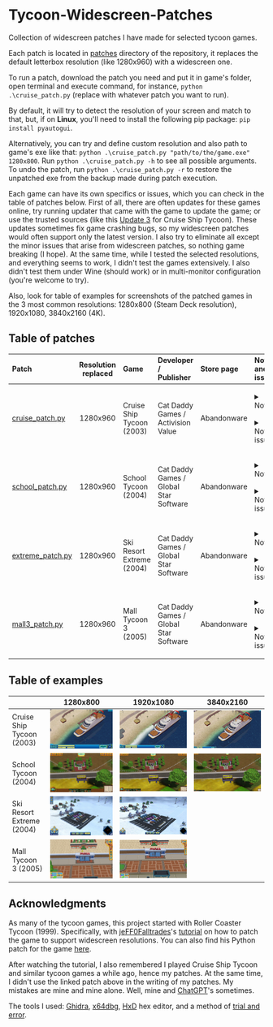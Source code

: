 # Tycoon-Widescreen-Patches

Collection of widescreen patches I have made for selected tycoon games. 

Each patch is located in [patches](patches/) directory of the repository, it replaces the default letterbox resolution (like 1280x960) with a widescreen one.

To run a patch, download the patch you need and put it in game's folder, open terminal and execute command, for instance, `python .\cruise_patch.py` (replace with whatever patch you want to run). 

By default, it will try to detect the resolution of your screen and match to that, but, if on **Linux**, you'll need to install the following pip package: `pip install pyautogui`.

Alternatively, you can try and define custom resolution and also path to game's exe like that: `python .\cruise_patch.py "path/to/the/game.exe" 1280x800`. Run `python .\cruise_patch.py -h` to see all possible arguments. To undo the patch, run `python .\cruise_patch.py -r` to restore the unpatched exe from the backup made during patch execution. 

Each game can have its own specifics or issues, which you can check in the table of patches below. First of all, there are often updates for these games online, try running updater that came with the game to update the game; or use the trusted sources (like this [Update 3](https://www.gamepressure.com/download.asp?ID=4128) for Cruise Ship Tycoon). These updates sometimes fix game crashing bugs, so my widescreen patches would often support only the latest version. I also try to eliminate all except the minor issues that arise from widescreen patches, so nothing game breaking (I hope). At the same time, while I tested the selected resolutions, and everything seems to work, I didn't test the games extensively. I also didn't test them under Wine (should work) or in multi-monitor configuration (you're welcome to try).

Also, look for table of examples for screenshots of the patched games in the 3 most common resolutions: 1280x800 (Steam Deck resolution), 1920x1080, 3840x2160 (4K).

## Table of patches

| Patch                                        | Resolution replaced | Game                      | Developer / <br/>Publisher                  | Store page  | Notes and issues                                                                                                                                                                                                                                                                                                                                                                                                                                                                                                                                                                                                                                                                                                                                                                                                                                                                                                                                                                                                                                                                                                                                                                                                                                                                                                                                   |
|:---------------------------------------------|:-------------------:|:--------------------------|:--------------------------------------------|:------------|:---------------------------------------------------------------------------------------------------------------------------------------------------------------------------------------------------------------------------------------------------------------------------------------------------------------------------------------------------------------------------------------------------------------------------------------------------------------------------------------------------------------------------------------------------------------------------------------------------------------------------------------------------------------------------------------------------------------------------------------------------------------------------------------------------------------------------------------------------------------------------------------------------------------------------------------------------------------------------------------------------------------------------------------------------------------------------------------------------------------------------------------------------------------------------------------------------------------------------------------------------------------------------------------------------------------------------------------------------|
| [cruise_patch.py](patches/cruise_patch.py)   |      1280x960       | Cruise Ship Tycoon (2003) | Cat Daddy Games / <br/>Activision Value     | Abandonware | <p style='text-align: justify;'><details><summary>Notes:</summary>1) Don't forget to change game options after running the patch.<br/>2) In-game resolution and main menu resolution can be different, so the patch chooses by default a letterbox resolution for the menu to avoid parts of the menu being cropped.<br/>3) Remember to check if there are updates for the game.<br/>4) Update 3 is the latest update for the game.</details><br/><details><summary>Noticed issues:</summary>• When the player opens a map window, there is a black background around it. Unlike in native resolutions, it may not cover all the screen.<br/>• 4K is unstable, possibly due to the engine limitations. You might need a few tries before the game launches in 4K.</details></p>                                                                                                                                                                                                                                                                                                                                                                                                                                                                                                                                                                    |
| [school_patch.py](patches/school_patch.py)   |      1280x960       | School Tycoon (2004)      | Cat Daddy Games / <br/>Global Star Software | Abandonware | <p style='text-align: justify;'><details><summary>Notes:</summary>1) Don't forget to change game options after running the patch.<br/>2) In-game resolution and main menu resolution are different. Menu resolution stays at 800x600 (4:3), because other resolutions don't work well with the menu. This doesn't influence in-game resolution.<br/>3) If the game doesn't run on Windows, try Windows XP compatibility mode.<br/>4) The latest version of the game is recommended, check if there are updates.</details><br/><details><summary>Noticed issues:</summary>• In a classroom view, there is a frame with a camera icon in the bottom left corner. The frame is removed in patched resolution, because it is fixed and can't be stretched to the whole screen. The camera icon is still there, but is hidden unless the mouse hovers around it.<br/>• Save game window is also fixed in its position, so either it is a bit cropped or it doesn't cover all the screen. This doesn't influence the function of the window, all the buttons still work.<br/>• When a history window is opened with a history button press or H key, the button, if it is found to the left from the window, is not highlighted when pressed again to close the window. This doesn't influence the function of the button, it still works.</details></p> |
| [extreme_patch.py](patches/extreme_patch.py) |      1280x960       | Ski Resort Extreme (2004) | Cat Daddy Games / <br/>Global Star Software | Abandonware | <p style='text-align: justify;'><details><summary>Notes:</summary>1) Don't forget to change game options after running the patch.<br/>2) In-game resolution and main menu resolution are different. Menu resolution stays at 800x600 (4:3), because other resolutions don't work well with the menu. This doesn't influence in-game resolution.<br/>3) I haven't tested yet 2K and 4K resolutions.<br/>4) Patch requires the latest version of the game, check if there are updates.</details><br/><details><summary>Noticed issues:</summary>• Save game window is fixed in its position, so it doesn't cover all the screen. This doesn't influence the function of the window, all the buttons still work.</details></p>                                                                                                                                                                                                                                                                                                                                                                                                                                                                                                                                                                                                                        |
| [mall3_patch.py](patches/mall3_patch.py)     |      1280x960       | Mall Tycoon 3 (2005)      | Cat Daddy Games / <br/>Global Star Software | Abandonware | <p style='text-align: justify;'><details><summary>Notes:</summary>1) Don't forget to change game options after running the patch.<br/>2) I haven't tested yet 2K and 4K resolutions.<br/>3) Patch requires the latest version of the game, check if there are updates.</details><br/><details><summary>Noticed issues:</summary>• None that I've noticed.</details></p>                                                                                                                                                                                                                                                                                                                                                                                                                                                                                                                                                                                                                                                                                                                                                                                                                                                                                                                                                                            |

## Table of examples

|                           |                               1280x800                               |                               1920x1080                                |                              3840x2160                               |
|:--------------------------|:--------------------------------------------------------------------:|:----------------------------------------------------------------------:|:--------------------------------------------------------------------:|
| Cruise Ship Tycoon (2003) |  ![Cruise Ship Tycoon, 1280x800](images/cruise/cruise_1280x800.jpg)  |  ![Cruise Ship Tycoon, 1920x1080](images/cruise/cruise_1920x1080.jpg)  | ![Cruise Ship Tycoon, 3840x2160](images/cruise/cruise_3840x2160.jpg) |
| School Tycoon (2004)      |    ![School Tycoon, 1280x800](images/school/school_1280x800.jpg)     |    ![School Tycoon, 1920x1080](images/school/school_1920x1080.jpg)     |   ![School Tycoon, 3840x2160](images/school/school_3840x2160.jpg)    |
| Ski Resort Extreme (2004) | ![Ski Resort Extreme, 1280x800](images/extreme/extreme_1280x800.jpg) | ![Ski Resort Extreme, 1920x1080](images/extreme/extreme_1920x1080.jpg) |                                                                      |
| Mall Tycoon 3 (2005)      |   ![Mall Tycoon 3, 1280x800](images/mall3/mall3_1280x800.jpg)        |     ![Mall Tycoon 3, 1280x800](images/mall3/mall3_1920x1080.jpg)        |                                                                      |

## Acknowledgments

As many of the tycoon games, this project started with Roller Coaster Tycoon (1999). Specifically, with [jeFF0Falltrades](https://github.com/jeFF0Falltrades)'s [tutorial](https://youtu.be/cwBoUuy4nGc) on how to patch the game to support widescreen resolutions. You can also find his Python patch for the game [here](https://github.com/jeFF0Falltrades/Tutorials/tree/master/rct_full_res).

After watching the tutorial, I also remembered I played Cruise Ship Tycoon and similar tycoon games a while ago, hence my patches. At the same time, I didn't use the linked patch above in the writing of my patches. My mistakes are mine and mine alone. Well, mine and [ChatGPT](https://openai.com/blog/chatgpt)'s sometimes.

The tools I used: [Ghidra](https://github.com/NationalSecurityAgency/ghidra), [x64dbg](https://x64dbg.com/), [HxD](https://mh-nexus.de/en/hxd/) hex editor, and a method of [trial and error](https://en.wikipedia.org/wiki/Trial_and_error).

